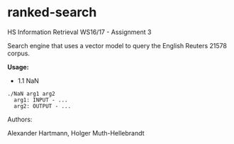 # ranked-search
HS Information Retrieval WS16/17 - Assignment 3


Search engine that uses a vector model to query the English Reuters 21578 corpus.



**Usage:**
- 1.1 NaN
```
./NaN arg1 arg2
  arg1: INPUT - ...
  arg2: OUTPUT - ...
```
 
 
  
  
  
Authors:

Alexander Hartmann, Holger Muth-Hellebrandt

